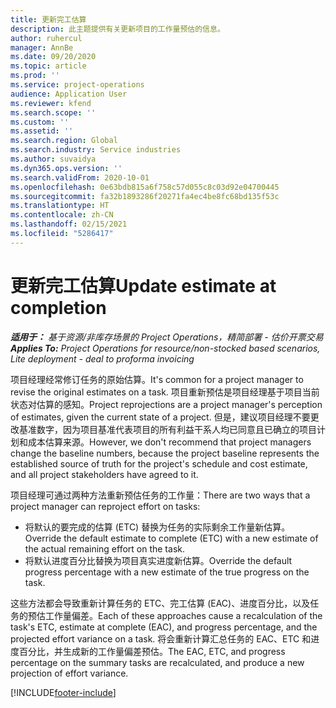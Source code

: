 ```yaml
---
title: 更新完工估算
description: 此主题提供有关更新项目的工作量预估的信息。
author: ruhercul
manager: AnnBe
ms.date: 09/20/2020
ms.topic: article
ms.prod: ''
ms.service: project-operations
audience: Application User
ms.reviewer: kfend
ms.search.scope: ''
ms.custom: ''
ms.assetid: ''
ms.search.region: Global
ms.search.industry: Service industries
ms.author: suvaidya
ms.dyn365.ops.version: ''
ms.search.validFrom: 2020-10-01
ms.openlocfilehash: 0e63bdb815a6f758c57d055c8c03d92e04700445
ms.sourcegitcommit: fa32b1893286f20271fa4ec4be8fc68bd135f53c
ms.translationtype: HT
ms.contentlocale: zh-CN
ms.lasthandoff: 02/15/2021
ms.locfileid: "5286417"
---
```

# <a name="update-estimate-at-completion"></a><span data-ttu-id="4d53c-103">更新完工估算</span><span class="sxs-lookup"><span data-stu-id="4d53c-103">Update estimate at completion</span></span>

<span data-ttu-id="4d53c-104">_**适用于：** 基于资源/非库存场景的 Project Operations，精简部署 - 估价开票交易_</span><span class="sxs-lookup"><span data-stu-id="4d53c-104">_**Applies To:** Project Operations for resource/non-stocked based scenarios, Lite deployment - deal to proforma invoicing_</span></span>

<span data-ttu-id="4d53c-105">项目经理经常修订任务的原始估算。</span><span class="sxs-lookup"><span data-stu-id="4d53c-105">It's common for a project manager to revise the original estimates on a task.</span></span> <span data-ttu-id="4d53c-106">项目重新预估是项目经理基于项目当前状态对估算的感知。</span><span class="sxs-lookup"><span data-stu-id="4d53c-106">Project reprojections are a project manager's perception of estimates, given the current state of a project.</span></span> <span data-ttu-id="4d53c-107">但是，建议项目经理不要更改基准数字，因为项目基准代表项目的所有利益干系人均已同意且已确立的项目计划和成本估算来源。</span><span class="sxs-lookup"><span data-stu-id="4d53c-107">However, we don't recommend that project managers change the baseline numbers, because the project baseline represents the established source of truth for the project's schedule and cost estimate, and all project stakeholders have agreed to it.</span></span>

<span data-ttu-id="4d53c-108">项目经理可通过两种方法重新预估任务的工作量：</span><span class="sxs-lookup"><span data-stu-id="4d53c-108">There are two ways that a project manager can reproject effort on tasks:</span></span>

- <span data-ttu-id="4d53c-109">将默认的要完成的估算 (ETC) 替换为任务的实际剩余工作量新估算。</span><span class="sxs-lookup"><span data-stu-id="4d53c-109">Override the default estimate to complete (ETC) with a new estimate of the actual remaining effort on the task.</span></span> 
- <span data-ttu-id="4d53c-110">将默认进度百分比替换为项目真实进度新估算。</span><span class="sxs-lookup"><span data-stu-id="4d53c-110">Override the default progress percentage with a new estimate of the true progress on the task.</span></span>

<span data-ttu-id="4d53c-111">这些方法都会导致重新计算任务的 ETC、完工估算 (EAC)、进度百分比，以及任务的预估工作量偏差。</span><span class="sxs-lookup"><span data-stu-id="4d53c-111">Each of these approaches cause a recalculation of the task's ETC, estimate at complete (EAC), and progress percentage, and the projected effort variance on a task.</span></span> <span data-ttu-id="4d53c-112">将会重新计算汇总任务的 EAC、ETC 和进度百分比，并生成新的工作量偏差预估。</span><span class="sxs-lookup"><span data-stu-id="4d53c-112">The EAC, ETC, and progress percentage on the summary tasks are recalculated, and produce a new projection of effort variance.</span></span>


[!INCLUDE[footer-include](../includes/footer-banner.md)]